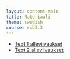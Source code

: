 ```yaml
---
layout: content-main
title: Materiaali
theme: swedish
course: rub3.3
---
```


- [Text 1 alleviivaukset](/media/rub3.3/text1_alleviivaukset.pdf)
- [Text 2 alleviivaukset](/media/rub3.3/text2_alleviivaukset.pdf)
